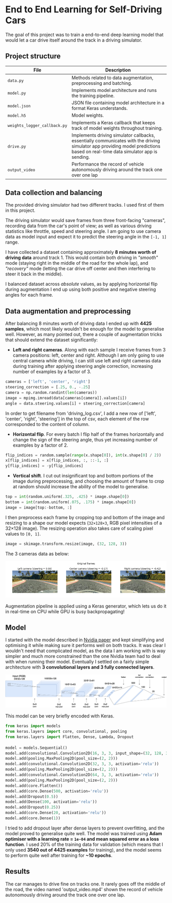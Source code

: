 # End to End Learning for Self-Driving Cars

The goal of this project was to train a end-to-end deep learning model that would let a car drive itself around the track in a driving simulator.

## Project structure

| File                         | Description                                                                        |
| ---------------------------- | ---------------------------------------------------------------------------------- |
| `data.py`                    | Methods related to data augmentation, preprocessing and batching.                  |
| `model.py`                   | Implements model architecture and runs the training pipeline.                      |
| `model.json`                 | JSON file containing model architecture in a format Keras understands.             |
| `model.h5`                   | Model weights.                                                                     |
| `weights_logger_callback.py` | Implements a Keras callback that keeps track of model weights throughout training. |
| `drive.py`                   | Implements driving simulator callbacks, essentially communicates with the driving simulator app providing model predictions based on real-time data simulator app is sending. |
| `output_video`               | Performance the record of vehicle autonomously driving around the track one over one lap

## Data collection and balancing

The provided driving simulator had two different tracks. I used first of them in this project.

The driving simulator would save frames from three front-facing "cameras", recording data from the car's point of view; as well as various driving statistics like throttle, speed and steering angle. I am going to use camera data as model input and expect it to predict the steering angle in the `[-1, 1]` range.

I have collected a dataset containing approximately **8 minutes worth of driving data** around track 1. This would contain both driving in _"smooth"_ mode (staying right in the middle of the road for the whole lap), and _"recovery"_ mode (letting the car drive off center and then interfering to steer it back in the middle). 

I balanced dataset across _absolute_ values, as by applying horizontal flip during augmentation I end up using both positive and negative steering angles for each frame.

## Data augmentation and preprocessing

After balancing 8 minutes worth of driving data I ended up with **4425 samples**, which most likely wouldn't be enough for the model to generalise well. However, as many pointed out, there a couple of augmentation tricks that should extend the dataset significantly:

- **Left and right cameras**. Along with each sample I receive frames from 3 camera positions: left, center and right. Although I am only going to use central camera while driving, I can still use left and right cameras data during training after applying steering angle correction, increasing number of examples by a factor of 3.
```python
cameras = ['left', 'center', 'right']
steering_correction = [.25, 0., -.25]
camera = np.random.randint(len(cameras))
image = mpimg.imread(data[cameras[camera]].values[i])
angle = data.steering.values[i] + steering_correction[camera]
```

In order to get filename from 'driving_log.csv', I add a new row of ['left', 'center', 'right', 'steering'] in the top of csv, each element of the row corresponded to the content of column.   

- **Horizontal flip**. For every batch I flip half of the frames horizontally and change the sign of the steering angle, thus yet increasing number of examples by a factor of 2.
```python
flip_indices = random.sample(range(x.shape[0]), int(x.shape[0] / 2))
x[flip_indices] = x[flip_indices, :, ::-1, :]
y[flip_indices] = -y[flip_indices]
```
- **Vertical shift**. I cut out insignificant top and bottom portions of the image during preprocessing, and choosing the amount of frame to crop at random should increase the ability of the model to generalise.
```python
top = int(random.uniform(.325, .425) * image.shape[0])
bottom = int(random.uniform(.075, .175) * image.shape[0])
image = image[top:-bottom, :]
```

I then preprocess each frame by cropping top and bottom of the image and resizing to a shape our model expects (`32×128×3`, RGB pixel intensities of a 32×128 image). The resizing operation also takes care of scaling pixel values to `[0, 1]`.

```python
image = skimage.transform.resize(image, (32, 128, 3))
```

The 3 cameras data as below:
<p align="center">
  <img src="images/frames_original.png" alt="Original"/>
</p>


Augmentation pipeline is applied using a Keras generator, which lets us do it in real-time on CPU while GPU is busy backpropagating!

## Model 

I started with the model described in [Nvidia paper](https://arxiv.org/abs/1604.07316) and kept simplifying and optimising it while making sure it performs well on both tracks. It was clear I wouldn't need that complicated model, as the data I am working with is way simpler and much more constrained than the one Nvidia team had to deal with when running their model. Eventually I settled on a fairly simple architecture with **3 convolutional layers and 3 fully connected layers**.

<p align="center">
  <img src="images/model.png" alt="Architecture"/>
</p>

This model can be very briefly encoded with Keras.

```python
from keras import models
from keras.layers import core, convolutional, pooling
from keras.layers import Flatten, Dense, Lambda, Dropout

model = models.Sequential()
model.add(convolutional.Convolution2D(16, 3, 3, input_shape=(32, 128, 3), activation='relu'))
model.add(pooling.MaxPooling2D(pool_size=(2, 2)))
model.add(convolutional.Convolution2D(32, 3, 3, activation='relu'))
model.add(pooling.MaxPooling2D(pool_size=(2, 2)))
model.add(convolutional.Convolution2D(64, 3, 3, activation='relu'))
model.add(pooling.MaxPooling2D(pool_size=(2, 2)))
model.add(core.Flatten())
model.add(core.Dense(500, activation='relu'))
model.add(Dropout(0.5))
model.add(Dense(100, activation='relu'))
model.add(Dropout(0.25))
model.add(core.Dense(20, activation='relu'))
model.add(core.Dense(1))
``` 

I tried to add dropout layer after dense layers to prevent overfitting, and the model proved to generalise quite well. The model was trained using **Adam optimiser with a learning rate = `1e-04` and mean squared error as a loss function**. I used 20% of the training data for validation (which means that I only used **3540 out of 4425 examples** for training), and the model seems to perform quite well after training for **~10 epochs**.

## Results

The car manages to drive fine on tracks one. It rarely goes off the middle of the road, the video named 'output_video.mp4' shown the record of vehicle autonomously driving around the track one over one lap.


